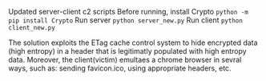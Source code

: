 Updated server-client c2 scripts
Before running, install Crypto `python -m pip install Crypto`
Run server `python server_new.py`
Run client `python client_new.py`

The solution exploits the ETag cache control system to hide encrypted data (high entropy) in a header that is legitimatly populated with high entropy data.
Moreover, the client(victim) emultaes a chrome browser in sevral ways, such as: sending favicon.ico, using appropriate headers, etc.